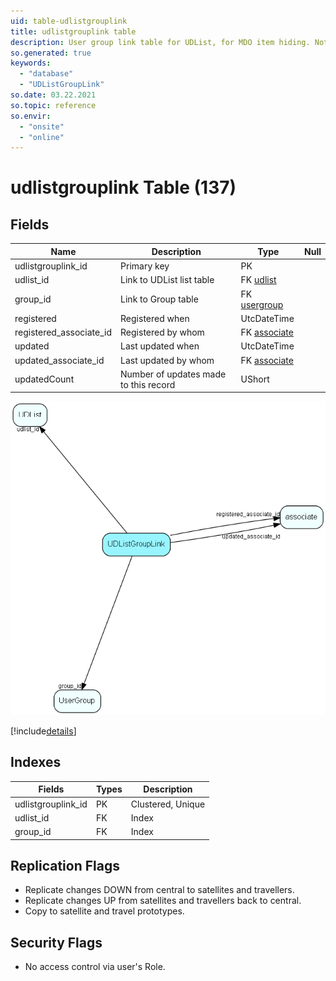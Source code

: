 ```yaml
---
uid: table-udlistgrouplink
title: udlistgrouplink table
description: User group link table for UDList, for MDO item hiding. Note - MDO mode for userdefinede lists are either turned on or off, you may not have it on for one userdefined list and off for the others.
so.generated: true
keywords:
  - "database"
  - "UDListGroupLink"
so.date: 03.22.2021
so.topic: reference
so.envir:
  - "onsite"
  - "online"
---
```


# udlistgrouplink Table (137)

## Fields

| Name | Description | Type | Null |
|------|-------------|------|:----:|
|udlistgrouplink\_id|Primary key|PK| |
|udlist\_id|Link to UDList list table|FK [udlist](udlist.md)| |
|group\_id|Link to Group table|FK [usergroup](usergroup.md)| |
|registered|Registered when|UtcDateTime| |
|registered\_associate\_id|Registered by whom|FK [associate](associate.md)| |
|updated|Last updated when|UtcDateTime| |
|updated\_associate\_id|Last updated by whom|FK [associate](associate.md)| |
|updatedCount|Number of updates made to this record|UShort| |


![UDListGroupLink table relationship diagram](./media/UDListGroupLink.png)

[!include[details](./includes/UDListGroupLink.md)]

## Indexes

| Fields | Types | Description |
|--------|-------|-------------|
|udlistgrouplink\_id |PK |Clustered, Unique |
|udlist\_id |FK |Index |
|group\_id |FK |Index |

## Replication Flags

* Replicate changes DOWN from central to satellites and travellers.
* Replicate changes UP from satellites and travellers back to central.
* Copy to satellite and travel prototypes.

## Security Flags

* No access control via user's Role.

